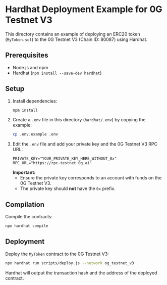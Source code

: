 # Hardhat Deployment Example for 0G Testnet V3

This directory contains an example of deploying an ERC20 token (`MyToken.sol`) to the 0G Testnet V3 (Chain ID: 80087) using Hardhat.

## Prerequisites

*   Node.js and npm
*   Hardhat (`npm install --save-dev hardhat`)

## Setup

1.  Install dependencies:
    ```bash
    npm install
    ```
2.  Create a `.env` file in this directory (`hardhat/.env`) by copying the example:
    ```bash
    cp .env.example .env
    ```
3.  Edit the `.env` file and add your private key and the 0G Testnet V3 RPC URL:
    ```dotenv
    PRIVATE_KEY="YOUR_PRIVATE_KEY_HERE_WITHOUT_0x"
    RPC_URL="https://rpc-testnet.0g.ai"
    ```
    **Important:**
    *   Ensure the private key corresponds to an account with funds on the 0G Testnet V3.
    *   The private key should **not** have the `0x` prefix.

## Compilation

Compile the contracts:

```bash
npx hardhat compile
```

## Deployment

Deploy the `MyToken` contract to the 0G Testnet V3:

```bash
npx hardhat run scripts/deploy.js --network og_testnet_v3
```

Hardhat will output the transaction hash and the address of the deployed contract.
